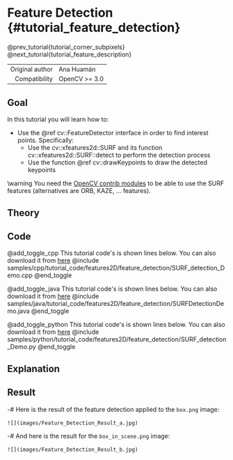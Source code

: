 Feature Detection {#tutorial_feature_detection}
=================

@prev_tutorial{tutorial_corner_subpixels}
@next_tutorial{tutorial_feature_description}

|    |    |
| -: | :- |
| Original author | Ana Huamán |
| Compatibility | OpenCV >= 3.0 |

Goal
----

In this tutorial you will learn how to:

-   Use the @ref cv::FeatureDetector interface in order to find interest points. Specifically:
    -   Use the cv::xfeatures2d::SURF and its function cv::xfeatures2d::SURF::detect to perform the
        detection process
    -   Use the function @ref cv::drawKeypoints to draw the detected keypoints

\warning You need the <a href="https://github.com/opencv/opencv_contrib">OpenCV contrib modules</a> to be able to use the SURF features
(alternatives are ORB, KAZE, ... features).

Theory
------

Code
----

@add_toggle_cpp
This tutorial code's is shown lines below. You can also download it from
[here](https://github.com/opencv/opencv/tree/master/samples/cpp/tutorial_code/features2D/feature_detection/SURF_detection_Demo.cpp)
@include samples/cpp/tutorial_code/features2D/feature_detection/SURF_detection_Demo.cpp
@end_toggle

@add_toggle_java
This tutorial code's is shown lines below. You can also download it from
[here](https://github.com/opencv/opencv/tree/master/samples/java/tutorial_code/features2D/feature_detection/SURFDetectionDemo.java)
@include samples/java/tutorial_code/features2D/feature_detection/SURFDetectionDemo.java
@end_toggle

@add_toggle_python
This tutorial code's is shown lines below. You can also download it from
[here](https://github.com/opencv/opencv/tree/master/samples/python/tutorial_code/features2D/feature_detection/SURF_detection_Demo.py)
@include samples/python/tutorial_code/features2D/feature_detection/SURF_detection_Demo.py
@end_toggle

Explanation
-----------

Result
------

-#  Here is the result of the feature detection applied to the `box.png` image:

    ![](images/Feature_Detection_Result_a.jpg)

-#  And here is the result for the `box_in_scene.png` image:

    ![](images/Feature_Detection_Result_b.jpg)
